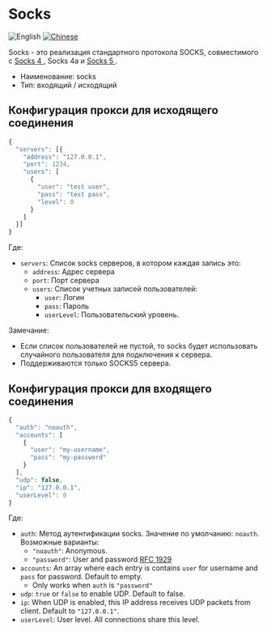 # Socks

![English](../../resources/englishc.svg) [![Chinese](../../resources/chinese.svg)](https://www.v2ray.com/chapter_02/protocols/socks.html)

Socks - это реализация стандартного протокола SOCKS, совместимого с [ Socks 4 ](http://ftp.icm.edu.pl/packages/socks/socks4/SOCKS4.protocol), Socks 4а и [ Socks 5 ](http://ftp.icm.edu.pl/packages/socks/socks4/SOCKS4.protocol).

* Наименование: socks
* Тип: входящий / исходящий

## Конфигурация прокси для исходящего соединения

```javascript
{
  "servers": [{
    "address": "127.0.0.1",
    "port": 1234,
    "users": [
      {
        "user": "test user",
        "pass": "test pass",
        "level": 0
      }
    ]
  }]
}
```

Где:

* `servers`: Список socks серверов, в котором каждая запись это: 
  * `address`: Адрес сервера
  * `port`: Порт сервера
  * `users`: Список учетных записей пользователей: 
    * `user`: Логин
    * `pass`: Пароль
    * ` userLevel `: Пользовательский уровень.

Замечание:

* Если список пользователей не пустой, то socks будет использовать случайного пользователя для подключения к сервера.
* Поддерживаются только SOCKS5 сервера.

## Конфигурация прокси для входящего соединения

```javascript
{
  "auth": "noauth",
  "accounts": [
    {
      "user": "my-username",
      "pass": "my-password"
    }
  ],
  "udp": false,
  "ip": "127.0.0.1",
  "userLevel": 0
}
```

Где:

* `auth`: Метод аутентификации socks. Значение по умолчанию: `noauth`. Возможные варианты: 
  * `"noauth"`: Anonymous.
  * `"password"`: User and password [RFC 1929](https://tools.ietf.org/html/rfc1929)
* `accounts`: An array where each entry is contains `user` for username and `pass` for password. Default to empty. 
  * Only works when `auth` is `"password"`
* `udp`: `true` or `false` to enable UDP. Default to false.
* `ip`: When UDP is enabled, this IP address receives UDP packets from client. Default to `"127.0.0.1"`.
* `userLevel`: User level. All connections share this level.